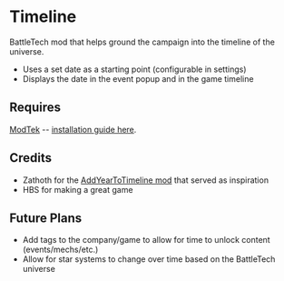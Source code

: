 # Timeline
BattleTech mod that helps ground the campaign into the timeline of the universe.

* Uses a set date as a starting point (configurable in settings)
* Displays the date in the event popup and in the game timeline

## Requires

[ModTek](https://github.com/BattletechModders/ModTek/releases) -- [installation guide here](https://github.com/BattletechModders/ModTek/wiki/The-Drop-Dead-Simple-Guide-to-Installing-BTML-&-ModTek-&-ModTek-mods).

## Credits

* Zathoth for the [AddYearToTimeline mod](https://github.com/Zathoth/AddYearToTimeline) that served as inspiration
* HBS for making a great game

## Future Plans

* Add tags to the company/game to allow for time to unlock content (events/mechs/etc.)
* Allow for star systems to change over time based on the BattleTech universe
